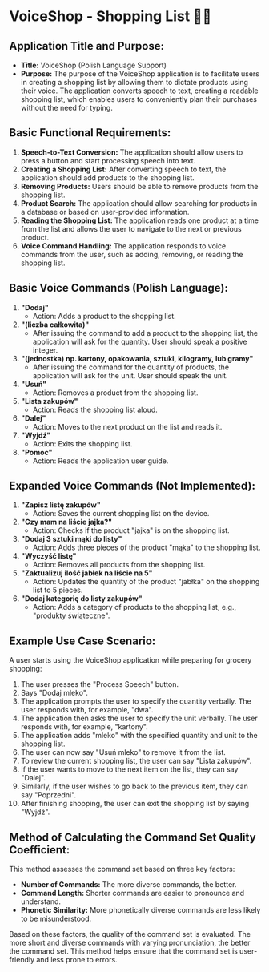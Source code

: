 # VoiceShop - Shopping List 🛒🎤

## Application Title and Purpose:
- **Title:** VoiceShop (Polish Language Support)
- **Purpose:** The purpose of the VoiceShop application is to facilitate users in creating a shopping list by allowing them to dictate products using their voice. The application converts speech to text, creating a readable shopping list, which enables users to conveniently plan their purchases without the need for typing.

## Basic Functional Requirements:
1. **Speech-to-Text Conversion:** The application should allow users to press a button and start processing speech into text.
2. **Creating a Shopping List:** After converting speech to text, the application should add products to the shopping list.
3. **Removing Products:** Users should be able to remove products from the shopping list.
4. **Product Search:** The application should allow searching for products in a database or based on user-provided information.
5. **Reading the Shopping List:** The application reads one product at a time from the list and allows the user to navigate to the next or previous product.
6. **Voice Command Handling:** The application responds to voice commands from the user, such as adding, removing, or reading the shopping list.

## Basic Voice Commands (Polish Language):
1. **"Dodaj"**
   - Action: Adds a product to the shopping list.
2. **"(liczba całkowita)"**
   - After issuing the command to add a product to the shopping list, the application will ask for the quantity. User should speak a positive integer.
3. **"(jednostka) np. kartony, opakowania, sztuki, kilogramy, lub gramy"**
   - After issuing the command for the quantity of products, the application will ask for the unit. User should speak the unit.
4. **"Usuń"**
   - Action: Removes a product from the shopping list.
5. **"Lista zakupów"**
   - Action: Reads the shopping list aloud.
6. **"Dalej"**
   - Action: Moves to the next product on the list and reads it.
7. **"Wyjdź"**
   - Action: Exits the shopping list.
8. **"Pomoc"**
   - Action: Reads the application user guide.

## Expanded Voice Commands (Not Implemented):
1. **"Zapisz listę zakupów"**
   - Action: Saves the current shopping list on the device.
2. **"Czy mam na liście jajka?"**
   - Action: Checks if the product "jajka" is on the shopping list.
3. **"Dodaj 3 sztuki mąki do listy"**
   - Action: Adds three pieces of the product "mąka" to the shopping list.
4. **"Wyczyść listę"**
   - Action: Removes all products from the shopping list.
5. **"Zaktualizuj ilość jabłek na liście na 5"**
   - Action: Updates the quantity of the product "jabłka" on the shopping list to 5 pieces.
6. **"Dodaj kategorię do listy zakupów"**
   - Action: Adds a category of products to the shopping list, e.g., "produkty świąteczne".

## Example Use Case Scenario:
A user starts using the VoiceShop application while preparing for grocery shopping:
1. The user presses the "Process Speech" button.
2. Says "Dodaj mleko".
3. The application prompts the user to specify the quantity verbally. The user responds with, for example, "dwa".
4. The application then asks the user to specify the unit verbally. The user responds with, for example, "kartony".
5. The application adds "mleko" with the specified quantity and unit to the shopping list.
6. The user can now say "Usuń mleko" to remove it from the list.
7. To review the current shopping list, the user can say "Lista zakupów".
8. If the user wants to move to the next item on the list, they can say "Dalej".
9. Similarly, if the user wishes to go back to the previous item, they can say "Poprzedni".
10. After finishing shopping, the user can exit the shopping list by saying "Wyjdź".

## Method of Calculating the Command Set Quality Coefficient:
This method assesses the command set based on three key factors:
- **Number of Commands:** The more diverse commands, the better.
- **Command Length:** Shorter commands are easier to pronounce and understand.
- **Phonetic Similarity:** More phonetically diverse commands are less likely to be misunderstood.

Based on these factors, the quality of the command set is evaluated. The more short and diverse commands with varying pronunciation, the better the command set. This method helps ensure that the command set is user-friendly and less prone to errors.
